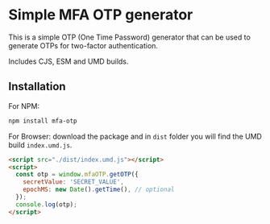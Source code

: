 # Simple MFA OTP generator

This is a simple OTP (One Time Password) generator that can be used to generate OTPs for two-factor authentication.

Includes CJS, ESM and UMD builds.

## Installation

For NPM:

```bash
npm install mfa-otp
```

For Browser: download the package and in `dist` folder you will find the UMD build `index.umd.js`.

```html
<script src="./dist/index.umd.js"></script>
<script>
  const otp = window.mfaOTP.getOTP({
    secretValue: 'SECRET_VALUE',
    epochMS: new Date().getTime(), // optional
  });
  console.log(otp);
</script>
```
